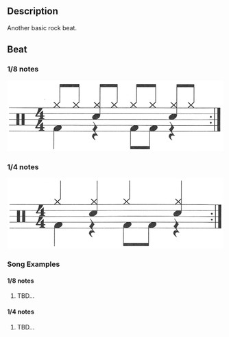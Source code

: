 ## Description

Another basic rock beat.

## Beat

### 1/8 notes

![3-8th-notes](3-8th.png)

### 1/4 notes

![3-4th-notes](3-4th.png)

### Song Examples

#### 1/8 notes

1. TBD...

#### 1/4 notes

1. TBD...